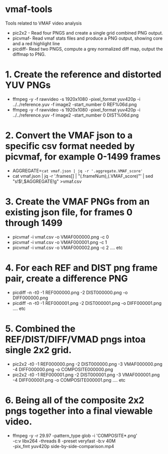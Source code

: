 # vmaf-tools
Tools related to VMAF video analysis

* pic2x2 - Read four PNGS and create a single grid combined PNG output.
* picvmaf- Read vmaf stats files and produce a PNG output, showing core and a red highlight line
* picdiff- Read two PNGS, compute a grey normalized diff map, output the diffmap to PNG.

# 1. Create the reference and distorted YUV PNGs
* ffmpeg -y -f rawvideo -s 1920x1080 -pixel_format yuv420p -i ../../reference.yuv -f image2 -start_number 0 REF%06d.png
* ffmpeg -y -f rawvideo -s 1920x1080 -pixel_format yuv420p -i ../../reference.yuv -f image2 -start_number 0 DIST%06d.png

# 2. Convert the VMAF json to a specific csv format needed by picvmaf, for example 0-1499 frames
* AGGREGATE=`cat vmaf.json | jq -r '.aggregate.VMAF_score'`
* cat vmaf.json | jq -r '.frames[] | "\(.frameNum),\(.VMAF_score)"' | sed "s!\$!,$AGGREGATE!g" >vmaf.csv

# 3. Create the VMAF PNGs from an existing json file, for frames 0 through 1499
* picvmaf -i vmaf.csv -o VMAF000000.png -c 0
* picvmaf -i vmaf.csv -o VMAF000001.png -c 1
* picvmaf -i vmaf.csv -o VMAF000002.png -c 2 .... etc

# 4. For each REF and DIST png frame pair, create a difference PNG
* picdiff -n -t0 -1 REF000000.png -2 DIST000000.png -o DIFF000000.png
* picdiff -n -t0 -1 REF000001.png -2 DIST000001.png -o DIFF000001.png .... etc

# 5. Combined the REF/DIST/DIFF/VMAD pngs intoa  single 2x2 grid.
* pic2x2 -t0 -1 REF000000.png -2 DIST000000.png -3 VMAF000000.png -4 DIFF000000.png -o COMPOSITE000000.png
* pic2x2 -t0 -1 REF000001.png -2 DIST000001.png -3 VMAF000001.png -4 DIFF000001.png -o COMPOSITE000001.png .... etc

# 6. Being all of the composite 2x2 pngs together into a final viewable video.
* ffmpeg -y -r 29.97 -pattern_type glob -i 'COMPOSITE*.png' \
	-c:v libx264 -threads 8 -preset veryfast -b:v 40M \
	-pix_fmt yuv420p side-by-side-comparison.mp4

